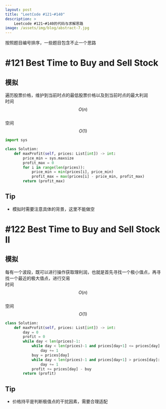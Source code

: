 ```yaml
---
layout: post
title: "LeetCode #121~#140"
description: >
    Leetcode #121~#140的代码与求解思路
image: /assets/img/blog/abstract-7.jpg
---
```

按照题目编号排序，一些题目包含不止一个思路

# #121 Best Time to Buy and Sell Stock

## 模拟
遍历股票价格，维护到当前时点的最低股票价格以及到当前时点的最大利润  
时间$$O(n)$$  
空间$$O(1)$$  
```python
import sys

class Solution:
    def maxProfit(self, prices: List[int]) -> int:
        price_min = sys.maxsize
        profit_max = 0
        for i in range(len(prices)):
            price_min = min(prices[i], price_min)
            profit_max = max(prices[i] - price_min, profit_max)
        return (profit_max)
```

## Tip
* 模拟时需要注意具体的背景，这里不能做空

# #122 Best Time to Buy and Sell Stock II

## 模拟
每有一个波段，既可以进行操作获取理利润，也就是首先寻找一个极小值点，再寻找一个最近的极大值点，进行交易  
时间$$O(n)$$  
空间$$O(1)$$  
```python
class Solution:
    def maxProfit(self, prices: List[int]) -> int:
        day = 0
        profit = 0
        while day < len(prices)-1:
            while day < len(prices)-1 and prices[day+1] <= prices[day]:
                day += 1
            buy = prices[day]
            while day < len(prices)-1 and prices[day+1] > prices[day]:
                day += 1
            profit += prices[day] - buy
        return (profit)
```

## Tip
* 价格持平是判断极值点的干扰因素，需要合理适配